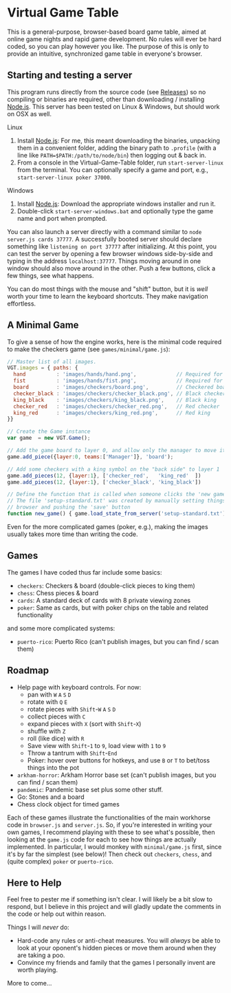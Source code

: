# Virtual Game Table
This is a general-purpose, browser-based board game table, aimed at online game nights and rapid game development. No rules will ever be hard coded, so you can play however you like. The purpose of this is only to provide an intuitive, synchronized game table in everyone's browser.

## Starting and testing a server

This program runs directly from the source code (see [Releases](https://github.com/jaxankey/Virtual-Game-Table/releases)) so no compiling or binaries are required, other than downloading / installing [Node.js](https://nodejs.org/). This server has been tested on Linux & Windows, but should work on OSX as well.

Linux
 1. Install [Node.js](https://nodejs.org/): For me, this meant downloading the binaries, unpacking them in a convenient folder, adding the binary path to `.profile` (with a line like `PATH=$PATH:/path/to/node/bin`) then logging out & back in.
 2. From a console in the Virtual-Game-Table folder, run `start-server-linux` from the terminal. You can optionally specify a game and port, e.g., `start-server-linux poker 37000`.
 
Windows
 1. Install [Node.js](https://nodejs.org/): Download the appropriate windows installer and run it.
 2. Double-click `start-server-windows.bat` and optionally type the game name and port when prompted.
 
You can also launch a server directly with a command similar to `node server.js cards 37777`. A successfully booted server should declare something like `listening on port 37777` after initializing. At this point, you can test the server by opening a few browser windows side-by-side and typing in the address `localhost:37777`. Things moving around in one window should also move around in the other. Push a few buttons, click a few things, see what happens. 

You can do most things with the mouse and "shift" button, but it is *well* worth your time to learn the keyboard shortcuts. They make navigation effortless.

## A Minimal Game

To give a sense of how the engine works, here is the minimal code required to make the checkers game (see `games/minimal/game.js`):

```javascript
// Master list of all images. 
VGT.images = { paths: {
  hand          : 'images/hands/hand.png',             // Required for player hands
  fist          : 'images/hands/fist.png',             // Required for player hands
  board         : 'images/checkers/board.png',         // Checkered board
  checker_black : 'images/checkers/checker_black.png', // Black checker
  king_black    : 'images/checkers/king_black.png',    // Black king
  checker_red   : 'images/checkers/checker_red.png',   // Red checker
  king_red      : 'images/checkers/king_red.png',      // Red king
}}

// Create the Game instance
var game  = new VGT.Game();

// Add the game board to layer 0, and allow only the manager to move it
game.add_piece({layer:0, teams:['Manager']}, 'board');

// Add some checkers with a king symbol on the "back side" to layer 1
game.add_pieces(12, {layer:1}, ['checker_red',   'king_red'  ])
game.add_pieces(12, {layer:1}, ['checker_black', 'king_black'])

// Define the function that is called when someone clicks the 'new game' button.
// The file 'setup-standard.txt' was created by manually setting things up in the
// browser and pushing the 'save' button
function new_game() { game.load_state_from_server('setup-standard.txt') }
```

Even for the more complicated games (poker, e.g.), making the images usually takes more time than writing the code.


## Games

The games I have coded thus far include some basics:
 * `checkers`: Checkers & board (double-click pieces to king them)
 * `chess`: Chess pieces & board
 * `cards`: A standard deck of cards with 8 private viewing zones
 * `poker`: Same as cards, but with poker chips on the table and related functionality
 
and some more complicated systems:
 * `puerto-rico`: Puerto Rico (can't publish images, but you can find / scan them)

## Roadmap
 * Help page with keyboard controls. For now:
   * pan with `W` `A` `S` `D` 
   * rotate with `Q` `E` 
   * rotate pieces with `Shift`-`W` `A` `S` `D`
   * collect pieces with `C`
   * expand pieces with `X` (sort with `Shift`-`X`)
   * shuffle with `Z`
   * roll (like dice) with `R`
   * Save view with `Shift`-`1` to `9`, load view with `1` to `9`
   * Throw a tantrum with `Shift`-`End`
   * Poker: hover over buttons for hotkeys, and use `B` or `T` to bet/toss things into the pot
 * `arkham-horror`: Arkham Horror base set (can't publish images, but you can find / scan them)
 * `pandemic`: Pandemic base set plus some other stuff.
 * Go: Stones and a board
 * Chess clock object for timed games

Each of these games illustrate the functionalities of the main workhorse code in `browser.js` and `server.js`. So, if you're interested in writing your own games, I recommend playing with these to see what's possible, then looking at the `game.js` code for each to see how things are actually implemented. In particular, I would monkey with `minimal/game.js` first, since it's by far the simplest (see below)! Then check out `checkers`, `chess`, and (quite complex) `poker` or `puerto-rico`.


## Here to Help
Feel free to pester me if something isn't clear. I will likely be a bit slow to respond, but I believe in this project and will gladly update the comments in the code or help out within reason.

Things I will _never_ do:
 * Hard-code any rules or anti-cheat measures. You will _always_ be able to look at your oponent's hidden pieces or move them around when they are taking a poo. 
 * Convince my friends and family that the games I personally invent are worth playing.

More to come...
